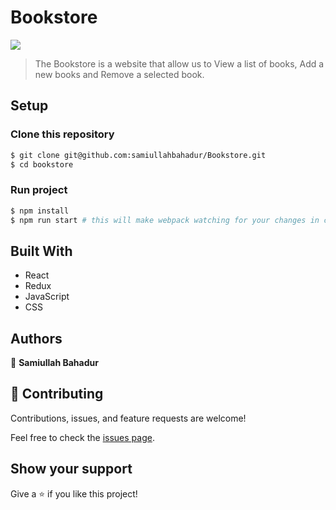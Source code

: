 # Bookstore

![](https://img.shields.io/badge/Microverse-blueviolet)

> The Bookstore is a website that allow us to View a list of books, Add a new books and Remove a selected book.

## Setup

### Clone this repository

```bash
$ git clone git@github.com:samiullahbahadur/Bookstore.git
$ cd bookstore
```

### Run project

```bash
$ npm install
$ npm run start # this will make webpack watching for your changes in code
```

## Built With

- React
- Redux
- JavaScript
- CSS

## Authors

👤 **Samiullah Bahadur**

## 🤝 Contributing

Contributions, issues, and feature requests are welcome!

Feel free to check the [issues page](git@github.com:samiullahbahadur/Bookstore/issues).

## Show your support

Give a ⭐️ if you like this project!
